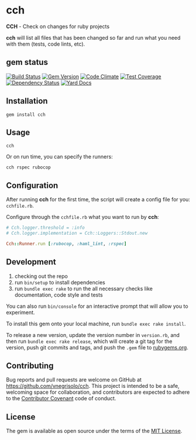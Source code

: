 # cch
**CCH** - Check on changes for ruby projects

**cch** will list all files that has been changed so far and run what you need with them (tests, code lints, etc).

## gem status

[![Build Status](https://travis-ci.org/vnegrisolo/cch.svg)](https://travis-ci.org/vnegrisolo/cch)
[![Gem Version](https://badge.fury.io/rb/cch.svg)](http://badge.fury.io/rb/cch)
[![Code Climate](https://codeclimate.com/github/vnegrisolo/cch/badges/gpa.svg)](https://codeclimate.com/github/vnegrisolo/cch)
[![Test Coverage](https://codeclimate.com/github/vnegrisolo/cch/badges/coverage.svg)](https://codeclimate.com/github/vnegrisolo/cch/coverage)
[![Dependency Status](https://gemnasium.com/vnegrisolo/cch.svg)](https://gemnasium.com/vnegrisolo/cch)
[![Yard Docs](http://img.shields.io/badge/yard-docs-blue.svg)](http://www.rubydoc.info/github/vnegrisolo/cch)

## Installation

```shell
gem install cch
```

## Usage

```shell
cch
```

Or on run time, you can specify the runners:

```shell
cch rspec rubocop
```

## Configuration

After running **cch** for the first time, the script will create a config file for you: `cchfile.rb`.

Configure through the `cchfile.rb` what you want to run by **cch**:

```ruby
# Cch.logger.threshold = :info
# Cch.logger.implementation = Cch::Loggers::Stdout.new

Cch::Runner.run [:rubocop, :haml_lint, :rspec]
```

## Development

1. checking out the repo
2. run `bin/setup` to install dependencies
3. run `bundle exec rake` to run the all necessary checks like documentation, code style and tests

You can also run `bin/console` for an interactive prompt that will allow you to experiment.

To install this gem onto your local machine, run `bundle exec rake install`.

To release a new version, update the version number in `version.rb`, and then run `bundle exec rake release`, which will create a git tag for the version, push git commits and tags, and push the `.gem` file to [rubygems.org](https://rubygems.org/gems/cch).

## Contributing

Bug reports and pull requests are welcome on GitHub at https://github.com/vnegrisolo/cch. This project is intended to be a safe, welcoming space for collaboration, and contributors are expected to adhere to the [Contributor Covenant](https://github.com/vnegrisolo/cch/blob/master/CONTRIBUTING.md) code of conduct.

## License

The gem is available as open source under the terms of the [MIT License](https://github.com/vnegrisolo/cch/blob/master/LICENSE.md).
